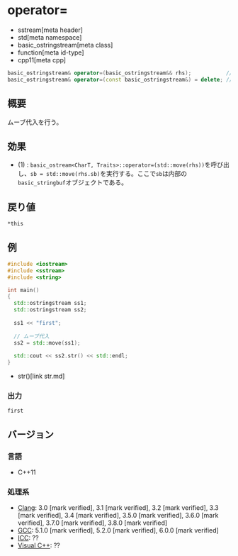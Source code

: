 # operator=
* sstream[meta header]
* std[meta namespace]
* basic_ostringstream[meta class]
* function[meta id-type]
* cpp11[meta cpp]

```cpp
basic_ostringstream& operator=(basic_ostringstream&& rhs);           // (1) C++11
basic_ostringstream& operator=(const basic_ostringstream&) = delete; // (2) C++11
```

## 概要
ムーブ代入を行う。

## 効果
- (1) : `basic_ostream<CharT, Traits>::operator=(std::move(rhs))`を呼び出し、`sb = std::move(rhs.sb)`を実行する。ここで`sb`は内部の`basic_stringbuf`オブジェクトである。

## 戻り値
`*this`

## 例
```cpp example
#include <iostream>
#include <sstream>
#include <string>

int main()
{
  std::ostringstream ss1;
  std::ostringstream ss2;
  
  ss1 << "first";
  
  // ムーブ代入
  ss2 = std::move(ss1);
  
  std::cout << ss2.str() << std::endl;
}
```
* str()[link str.md]

### 出力
```
first
```

## バージョン
### 言語
- C++11

### 処理系
- [Clang](/implementation.md#clang): 3.0 [mark verified], 3.1 [mark verified], 3.2 [mark verified], 3.3 [mark verified], 3.4 [mark verified], 3.5.0 [mark verified], 3.6.0 [mark verified], 3.7.0 [mark verified], 3.8.0 [mark verified]
- [GCC](/implementation.md#gcc): 5.1.0 [mark verified], 5.2.0 [mark verified], 6.0.0 [mark verified]
- [ICC](/implementation.md#icc): ??
- [Visual C++](/implementation.md#visual_cpp): ??